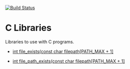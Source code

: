 [![Build Status](https://drone.magnatox.com/api/badges/tonymmm1/c_libraries/status.svg?ref=refs/heads/master)](https://drone.magnatox.com/tonymmm1/c_libraries)

# C Libraries

Libraries to use with C programs.

- [int file_exists(const char filepath[PATH_MAX + 1]](https://git.magnatox.com/tonymmm1/c_libraries/src/branch/master/src/file_exists.c)

- [int file_path_exists(const char filepath[PATH_MAX + 1]](https://git.magnatox.com/tonymmm1/c_libraries/src/branch/master/src/file_path_exists.c)
